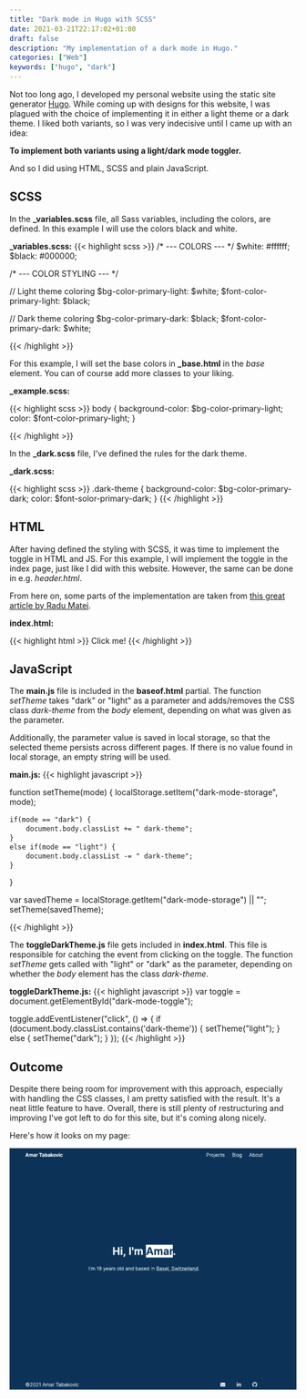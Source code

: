 ```yaml
---
title: "Dark mode in Hugo with SCSS"
date: 2021-03-21T22:17:02+01:00
draft: false
description: "My implementation of a dark mode in Hugo."
categories: ["Web"]
keywords: ["hugo", "dark"]
---
```


Not too long ago, I developed my personal website using the static site generator [Hugo](https://gohugo.io/). While coming up with designs for this website, I was plagued with the choice of implementing it in either a light theme or a dark theme. I liked both variants, so I was very indecisive until I came up with an idea: 

**To implement both variants using a light/dark mode toggler.**

And so I did using HTML, SCSS and plain JavaScript.

## SCSS

In the **_variables.scss** file, all Sass variables, including the colors, are defined. In this example I will use the colors black and white.

**_variables.scss:**
{{< highlight scss >}}
/* --- COLORS --- */
$white: #ffffff;
$black: #000000;

/* --- COLOR STYLING --- */

// Light theme coloring
$bg-color-primary-light: $white;
$font-color-primary-light: $black;

// Dark theme coloring
$bg-color-primary-dark: $black;
$font-color-primary-dark: $white;

{{< /highlight >}}

For this example, I will set the base colors in **_base.html** in the *base* element. You can of course add more classes to your liking.

**_example.scss:**

{{< highlight scss >}}
body {
    background-color: $bg-color-primary-light;
    color: $font-color-primary-light;
}

{{< /highlight >}}

In the **_dark.scss** file, I've defined the rules for the dark theme.

**_dark.scss:**

{{< highlight scss >}}
.dark-theme {
    background-color: $bg-color-primary-dark;
    color: $font-solor-primary-dark;
}
{{< /highlight >}}

## HTML
After having defined the styling with SCSS, it was time to implement the toggle in HTML and JS. For this example, I will implement the toggle in the index page, just like I did with this website. However, the same can be done in e.g. *header.html*.

From here on, some parts of the implementation are taken from [this great article by Radu Matei](https://radu-matei.com/blog/dark-mode/).

**index.html:**

{{< highlight html >}}
<span id="dark-mode-toggle">Click me!</span>
{{< /highlight >}}

## JavaScript

The **main.js** file is included in the **baseof.html** partial. The function *setTheme* takes "dark" or "light" as a parameter and adds/removes the CSS class *dark-theme* from the *body* element, depending on what was given as the parameter. 

Additionally, the parameter value is saved in local storage, so that the selected theme persists across different pages. If there is no value found in local storage, an empty string will be used.

**main.js:**
{{< highlight javascript >}}

function setTheme(mode) {
    localStorage.setItem("dark-mode-storage", mode);

    if(mode == "dark") {
        document.body.classList += " dark-theme";
    }
    else if(mode == "light") {
        document.body.classList -= " dark-theme";
    }
}

var savedTheme = localStorage.getItem("dark-mode-storage") || "";
setTheme(savedTheme);

{{< /highlight >}}

The **toggleDarkTheme.js** file gets included in **index.html**. This file is responsible for catching the event from clicking on the toggle. The function *setTheme* gets called with "light" or "dark" as the parameter, depending on whether the *body* element has the class *dark-theme*.

**toggleDarkTheme.js:**
{{< highlight javascript >}}
var toggle = document.getElementById("dark-mode-toggle");

toggle.addEventListener("click", () => {
    if (document.body.classList.contains('dark-theme')) {
        setTheme("light");
    } else {
        setTheme("dark");
    }
});
{{< /highlight >}}

## Outcome

Despite there being room for improvement with this approach, especially with handling the CSS classes, I am pretty satisfied with the result. It's a neat little feature to have. Overall, there is still plenty of restructuring and improving I've got left to do for this site, but it's coming along nicely.

Here's how it looks on my page:

![My site](imgs/amar-site-dark.gif)



